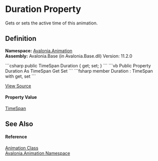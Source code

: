 # Duration Property


Gets or sets the active time of this animation.



## Definition
**Namespace:** <a href="N_Avalonia_Animation">Avalonia.Animation</a>  
**Assembly:** Avalonia.Base (in Avalonia.Base.dll) Version: 11.2.0

<Tabs groupId="api-code-preview">
<TabItem value="csharp" label="C#">
```csharp
public TimeSpan Duration { get; set; }
```
</TabItem>
<TabItem value="vb" label="VB">
```vb
Public Property Duration As TimeSpan
	Get
	Set
```
</TabItem>
<TabItem value="fsharp" label="F#">
```fsharp
member Duration : TimeSpan with get, set
```
</TabItem>
</Tabs>



<a href="https://github.com/AvaloniaUI/Avalonia/tree/master/src/Avalonia.Base/Animation/Animation.cs#L105" title="View the source code">View Source</a>



#### Property Value
<a href="https://learn.microsoft.com/dotnet/api/system.timespan" target="_blank" rel="noopener noreferrer">TimeSpan</a>

## See Also


#### Reference
<a href="T_Avalonia_Animation_Animation">Animation Class</a>  
<a href="N_Avalonia_Animation">Avalonia.Animation Namespace</a>  

